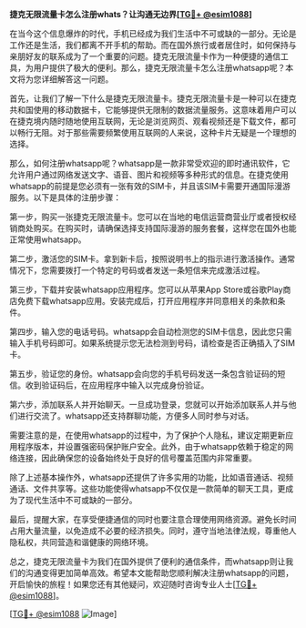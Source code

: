 **捷克无限流量卡怎么注册whats？让沟通无边界[[TG💪+ @esim1088](https://t.me/s/esim1088)]**

在当今这个信息爆炸的时代，手机已经成为我们生活中不可或缺的一部分。无论是工作还是生活，我们都离不开手机的帮助。而在国外旅行或者居住时，如何保持与亲朋好友的联系成为了一个重要的问题。捷克无限流量卡作为一种便捷的通信工具，为用户提供了极大的便利。那么，捷克无限流量卡怎么注册whatsapp呢？本文将为您详细解答这一问题。

首先，让我们了解一下什么是捷克无限流量卡。捷克无限流量卡是一种可以在捷克共和国使用的移动数据卡，它能够提供无限制的数据流量服务。这意味着用户可以在捷克境内随时随地使用互联网，无论是浏览网页、观看视频还是下载文件，都可以畅行无阻。对于那些需要频繁使用互联网的人来说，这种卡片无疑是一个理想的选择。

那么，如何注册whatsapp呢？whatsapp是一款非常受欢迎的即时通讯软件，它允许用户通过网络发送文字、语音、图片和视频等多种形式的信息。在捷克使用whatsapp的前提是您必须有一张有效的SIM卡，并且该SIM卡需要开通国际漫游服务。以下是具体的注册步骤：

第一步，购买一张捷克无限流量卡。您可以在当地的电信运营商营业厅或者授权经销商处购买。在购买时，请确保选择支持国际漫游的服务套餐，这样您在国外也能正常使用whatsapp。

第二步，激活您的SIM卡。拿到新卡后，按照说明书上的指示进行激活操作。通常情况下，您需要拨打一个特定的号码或者发送一条短信来完成激活过程。

第三步，下载并安装whatsapp应用程序。您可以从苹果App Store或谷歌Play商店免费下载whatsapp应用。安装完成后，打开应用程序并同意相关的条款和条件。

第四步，输入您的电话号码。whatsapp会自动检测您的SIM卡信息，因此您只需输入手机号码即可。如果系统提示您无法检测到号码，请检查是否正确插入了SIM卡。

第五步，验证您的身份。whatsapp会向您的手机号码发送一条包含验证码的短信。收到验证码后，在应用程序中输入以完成身份验证。

第六步，添加联系人并开始聊天。一旦成功登录，您就可以开始添加联系人并与他们进行交流了。whatsapp还支持群聊功能，方便多人同时参与对话。

需要注意的是，在使用whatsapp的过程中，为了保护个人隐私，建议定期更新应用程序版本，并设置强密码保护账户安全。此外，由于whatsapp依赖于稳定的网络连接，因此确保您的设备始终处于良好的信号覆盖范围内非常重要。

除了上述基本操作外，whatsapp还提供了许多实用的功能，比如语音通话、视频通话、文件共享等。这些功能使得whatsapp不仅仅是一款简单的聊天工具，更成为了现代生活中不可或缺的一部分。

最后，提醒大家，在享受便捷通信的同时也要注意合理使用网络资源。避免长时间占用大量流量，以免造成不必要的经济损失。同时，遵守当地法律法规，尊重他人隐私权，共同营造和谐健康的网络环境。

总之，捷克无限流量卡为我们在国外提供了便利的通信条件，而whatsapp则让我们的沟通变得更加简单高效。希望本文能帮助您顺利解决注册whatsapp的问题，开启愉快的旅程！如果您还有其他疑问，欢迎随时咨询专业人士[[TG💪+ @esim1088](https://t.me/s/esim1088)]。

[[TG💪+ @esim1088](https://t.me/s/esim1088) ![Image](https://i.postimg.cc/4NQfJmqS/Snipaste-2025-05-13-00-14-12.png)]